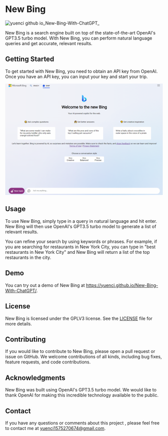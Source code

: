 # New Bing
![yuenci github io_New-Bing-With-ChatGPT_](https://user-images.githubusercontent.com/33682384/227980168-94633c14-9266-48aa-8733-7e9929c04c6c.png)


New Bing is a search engine built on top of the state-of-the-art OpenAI's GPT3.5 turbo model. With New Bing, you can perform natural language queries and get accurate, relevant results.

## Getting Started
To get started with New Bing, you need to obtain an API key from OpenAI. Once you have an API key, you can input your key and start your trip.

![](https://github.com/yuenci/New-Bing-With-ChatGPT/blob/main/assets/key.gif)

##  Usage
To use New Bing, simply type in a query in natural language and hit enter. New Bing will then use OpenAI's GPT3.5 turbo model to generate a list of relevant results.

You can refine your search by using keywords or phrases. For example, if you are searching for restaurants in New York City, you can type in "best restaurants in New York City" and New Bing will return a list of the top restaurants in the city.

## Demo
You can try out a demo of New Bing at https://yuenci.github.io/New-Bing-With-ChatGPT/.

## License
New Bing is licensed under the GPLV3 license. See the [LICENSE](./LICENSE) file for more details.

## Contributing
If you would like to contribute to New Bing, please open a pull request or issue on GitHub. We welcome contributions of all kinds, including bug fixes, feature requests, and code contributions.

## Acknowledgments
New Bing was built using OpenAI's GPT3.5 turbo model. We would like to thank OpenAI for making this incredible technology available to the public.

## Contact
If you have any questions or comments about this project , please feel free to contact me at yuenci1575270674@gmail.com.
